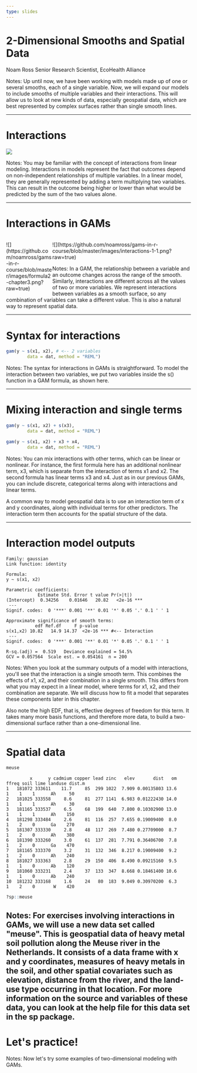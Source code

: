 ```yaml
---
type: slides
---
```


# 2-Dimensional Smooths and Spatial Data

Noam Ross 
Senior Research Scientist, EcoHealth Alliance

Notes: Up until now, we have been working with models made up of one or several smooths, each of a single variable.  Now, we will expand our models to include smooths of multiple variables and their interactions.  This will allow us to look at new kinds of data, especially geospatial data, which are best represented by complex surfaces rather than single smooth lines.

---

# Interactions

![](https://github.com/noamross/gams-in-r-course/blob/master/images/formula1-chapter3.png?raw=true)

Notes: You may be familiar with the concept of interactions from linear modeling.  Interactions in models represent the fact that outcomes depend on non-independent relationships of multiple variables.  In a linear model, they are generally represented by adding a term multiplying two variables.  This can result in the outcome being higher or lower than what would be predicted by the sum of the two values alone.

---

# Interactions in GAMs

<div  class='left' style='float:left;width:25%'>
<p data-markdown>
![](https://github.com/noamross/gams-in-r-course/blob/master/images/formula2-chapter3.png?raw=true)
</p>
</div>
<div class='right' style='float:right;width:75%'>
<p data-markdown>
![](https://github.com/noamross/gams-in-r-course/blob/master/images/interactions-1-1.png?raw=true)
</p>
</div>



Notes: In a GAM, the relationship between a variable and an outcome changes across the range of the smooth. Similarly, interactions are different across all the values of two or more variables. We represent interactions between variables as a smooth surface, so any combination of variables can take a different value. This is also a natural way to represent spatial data.

---

# Syntax for interactions

```r
gam(y ~ s(x1, x2), # <-- 2 variables 
        data = dat, method = "REML")
```

Notes: The syntax for interactions in GAMs is straightforward.  To model the interaction between two variables, we put two variables inside the s() function in a GAM formula, as shown here.


---

# Mixing interaction and single terms

```r
gam(y ~ s(x1, x2) + s(x3),
        data = dat, method = "REML")
``` 

```r
gam(y ~ s(x1, x2) + x3 + x4,
        data = dat, method = "REML")
```

Notes: You can mix interactions with other terms, which can be linear or nonlinear.  For instance, the first formula here has an additional nonlinear term, x3, which is separate from the interaction of terms x1 and x2.  The second formula has linear terms x3 and x4.  Just as in our previous GAMs, you can include discrete, categorical terms along with interactions and linear terms.

A common way to model geospatial data is to use an interaction term of x and y coordinates, along with individual terms for other predictors. The interaction term then accounts for the spatial structure of the data.

---

# Interaction model outputs

```out
Family: gaussian 
Link function: identity 

Formula:
y ~ s(x1, x2)

Parametric coefficients:
            Estimate Std. Error t value Pr(>|t|)    
(Intercept)  0.34256    0.01646   20.82   <2e-16 ***
 ---
Signif. codes:  0 '***' 0.001 '**' 0.01 '*' 0.05 '.' 0.1 ' ' 1

Approximate significance of smooth terms:
           edf Ref.df     F p-value    
s(x1,x2) 10.82   14.9 14.37  <2e-16 *** #<-- Interaction
 ---
Signif. codes:  0 '***' 0.001 '**' 0.01 '*' 0.05 '.' 0.1 ' ' 1

R-sq.(adj) =  0.519   Deviance explained = 54.5%
GCV = 0.057564  Scale est. = 0.054161  n = 200
```

Notes: When you look at the summary outputs of a model with interactions, you'll see that the interaction is a single smooth term.  This combines the effects of x1, x2, and their
combination in a single smooth.  This differs from what you may expect in a linear model, where terms for x1, x2, and their combination are separate. We will discuss how to fit a model that separates these components later in this chapter.

Also note the high EDF, that is, effective degrees of freedom for this term. It takes many more basis functions, and therefore more data, to build a two-dimensional surface rather than a one-dimensional line.

---

# Spatial data

```r
meuse
```

```out
         x      y cadmium copper lead zinc   elev       dist   om ffreq soil lime landuse dist.m
1   181072 333611    11.7     85  299 1022  7.909 0.00135803 13.6     1    1    1      Ah     50
2   181025 333558     8.6     81  277 1141  6.983 0.01222430 14.0     1    1    1      Ah     30
3   181165 333537     6.5     68  199  640  7.800 0.10302900 13.0     1    1    1      Ah    150
4   181298 333484     2.6     81  116  257  7.655 0.19009400  8.0     1    2    0      Ga    270
5   181307 333330     2.8     48  117  269  7.480 0.27709000  8.7     1    2    0      Ah    380
6   181390 333260     3.0     61  137  281  7.791 0.36406700  7.8     1    2    0      Ga    470
7   181165 333370     3.2     31  132  346  8.217 0.19009400  9.2     1    2    0      Ah    240
8   181027 333363     2.8     29  150  406  8.490 0.09215160  9.5     1    1    0      Ab    120
9   181060 333231     2.4     37  133  347  8.668 0.18461400 10.6     1    1    0      Ab    240
10  181232 333168     1.6     24   80  183  9.049 0.30970200  6.3     1    2    0       W    420  
```

```r
?sp::meuse
```

Notes: For exercises involving interactions in GAMs, we will use a new data set called "meuse".  This is geospatial data of heavy metal soil pollution along the Meuse river in the Netherlands. It consists of a data frame with x and y coordinates, measures of heavy metals in the soil, and other spatial covariates such as elevation, distance from the river, and the land-use type occurring in that location. For more information on the source and variables of these data, you can look at the help file for this data set in the sp package.
---

# Let's practice!

Notes: Now let's try some examples of two-dimensional modeling with GAMs.














